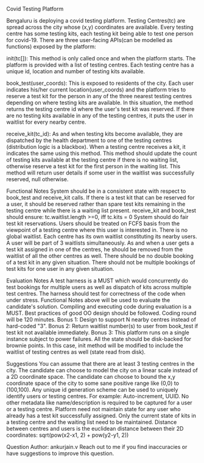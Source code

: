 Covid Testing Platform

Bengaluru is deploying a covid testing platform. Testing Centres(tc) are spread across the city whose (x,y) coordinates are available. Every testing centre has some testing kits, each testing kit being able to test one person for covid-19. There are three user-facing APIs(can be modelled as functions) exposed by the platform:

init(tc[]): This method is only called once and when the platform starts. The platform is provided with a list of testing centres. Each testing centre has a unique id, location and number of testing kits available.

book_test(user_coords): This is exposed to residents of the city. Each user indicates his/her current location(user_coords) and the platform tries to reserve a test kit for the person in any of the three nearest testing centres depending on where testing kits are available. In this situation, the method returns the testing centre id where the user's test kit was reserved. If there are no testing kits available in any of the testing centres, it puts the user in waitlist for every nearby centre.

receive_kit(tc_id): As and when testing kits become available, they are dispatched by the health department to one of the testing centres (distribution logic is a blackbox). When a testing centre receives a kit, it indicates the same using this method. This method should update the count of testing kits available at the testing centre if there is no waiting list, otherwise reserve a test kit for the first person in the waiting list. This method will return user details if some user in the waitlist was successfully reserved, null otherwise.

Functional Notes
System should be in a consistent state with respect to book_test and receive_kit calls. If there is a test kit that can be reserved for a user, it should be reserved rather than spare test kits remaining in the testing centre while there is a waiting list present. receive_kit and book_test should ensure: tc.waitlist.length >=0, iff tc.kits = 0
System should do fair test kit reservations. Users should be treated on FCFS basis from the viewpoint of a testing centre where this user is interested in.
There is no global waitlist. Each centre has its own waitlist constituting its nearby users. A user will be part of 3 waitlists simultaneously. As and when a user gets a test kit assigned in one of the centres, he should be removed from the waitlist of all the other centres as well.
There should be no double booking of a test kit in any given situation. There should not be multiple bookings of test kits for one user in any given situation.


Evaluation Notes
A test harness is a MUST which would concurrently do test bookings for multiple users as well as dispatch of kits across multiple test centres. The harness should test for correctness of the code when under stress.
Functional Notes above will be used to evaluate the candidate's solution.
Compiling and executing code during evaluation is a MUST.
Best practices of good OO design should be followed.
Coding round will be 120 minutes.
Bonus 1: Design to support N nearby centres instead of hard-coded "3".
Bonus 2: Return waitlist number(s) to user from book_test if test kit not available immediately.
Bonus 3: This platform runs on a single instance subject to power failures. All the state should be disk-backed for brownie points. In this case, init method will be modified to include the waitlist of testing centres as well (state read from disk).


Suggestions
You can assume that there are at least 3 testing centres in the city.
The candidate can choose to model the city on a linear scale instead of a 2D coordinate space.
The candidate can choose to bound the x,y coordinate space of the city to some sane positive range like (0,0) to (100,100).
Any unique id generation scheme can be used to uniquely identify users or testing centres. For example: Auto-increment, UUID. No other metadata like name/description is required to be captured for a user or a testing centre.
Platform need not maintain state for any user who already has a test kit successfully assigned. Only the current state of kits in a testing centre and the waiting list need to be maintained.
Distance between centres and users is the euclidean distance between their 2D coordinates: sqrt(pow(x2-x1, 2) + pow(y2-y1, 2))


Question Author: ankurjain.v
Reach out to me if you find inaccuracies or have suggestions to improve this question.
